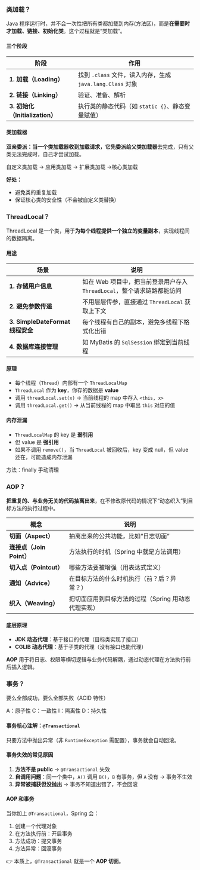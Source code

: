 ### 类加载？

Java 程序运行时，并不会一次性把所有类都加载到内存(方法区)，而是**在需要时才加载、链接、初始化类**。这个过程就是“类加载”。

#### 三个阶段

| 阶段                            | 作用                                                      |
| ------------------------------- | --------------------------------------------------------- |
| **1. 加载（Loading）**          | 找到 `.class` 文件，读入内存，生成 `java.lang.Class` 对象 |
| **2. 链接（Linking）**          | 验证、准备、解析                                          |
| **3. 初始化（Initialization）** | 执行类的静态代码（如 `static {}`、静态变量赋值）          |

#### 类加载器

 **双亲委派：**当一个类加载器收到加载请求，它**先委派给父类加载器**去完成，只有父类无法完成时，自己才尝试加载。

自定义类加载 -> 应用类加载 -> 扩展类加载 ->核心类加载

**好处：**

- 避免类的重复加载
- 保证核心类的安全性（不会被自定义类替换）



### ThreadLocal？

ThreadLocal 是一个类，用于**为每个线程提供一个独立的变量副本**，实现线程间的数据隔离。

#### 用途

| 场景                             | 说明                                                         |
| -------------------------------- | ------------------------------------------------------------ |
| **1. 存储用户信息**              | 如在 Web 项目中，把当前登录用户存入 `ThreadLocal`，整个请求链路都能访问 |
| **2. 避免参数传递**              | 不用层层传参，直接通过 `ThreadLocal` 获取上下文              |
| **3. SimpleDateFormat 线程安全** | 每个线程有自己的副本，避免多线程下格式化出错                 |
| **4. 数据库连接管理**            | 如 MyBatis 的 `SqlSession` 绑定到当前线程                    |

#### 原理

- 每个线程（`Thread`）内部有一个 `ThreadLocalMap`
- `ThreadLocal` 作为 **key**，你存的数据是 **value**
- 调用 `threadLocal.set(x)` → 当前线程的 map 中存入 `<this, x>`
- 调用 `threadLocal.get()` → 从当前线程的 map 中取出 `this` 对应的值

#### 内存泄漏

- `ThreadLocalMap` 的 key 是 **弱引用**
- 但 value 是 **强引用**
- 如果不调用 `remove()`，当 `ThreadLocal` 被回收后，key 变成 null，但 value 还在，可能造成内存泄漏

方法：finally 手动清理



### AOP？

**把重复的、与业务无关的代码抽离出来**，在不修改原代码的情况下“动态织入”到目标方法的执行过程中。

| 概念                     | 说明                                                |
| ------------------------ | --------------------------------------------------- |
| **切面（Aspect）**       | 抽离出来的公共功能，比如“日志切面”                  |
| **连接点（Join Point）** | 方法执行的时机（Spring 中就是方法调用）             |
| **切入点（Pointcut）**   | 哪些方法要被增强（用表达式定义）                    |
| **通知（Advice）**       | 在目标方法的什么时机执行（前？后？异常？）          |
| **织入（Weaving）**      | 把切面应用到目标方法的过程（Spring 用动态代理实现） |

#### 底层原理

- **JDK 动态代理**：基于接口的代理（目标类实现了接口）
- **CGLIB 动态代理**：基于子类的代理（没有接口也能代理）

**AOP** 用于将日志、权限等横切逻辑与业务代码解耦，通过动态代理在方法执行前后插入逻辑。



### 事务？

要么全部成功，要么全部失败（ACID 特性）

A：原子性        C：一致性        I：隔离性        D：持久性

#### 事务核心注解：`@Transactional`

只要方法中抛出异常（非 `RuntimeException` 需配置），事务就会自动回滚。

#### 事务失效的常见原因

1. **方法不是 public** → `@Transactional` 失效
2. **自调用问题**：同一个类中，`A()` 调用 `B()`，`B` 有事务，但 `A` 没有 → 事务不生效
3. **异常被捕获但没抛出** → 事务不知道出错了，不会回滚

#### AOP 和事务

当你加上 `@Transactional`，Spring 会：

1. 创建一个代理对象
2. 在方法执行前：开启事务
3. 方法成功：提交事务
4. 方法异常：回滚事务

👉 本质上，`@Transactional` 就是一个 **AOP 切面**。























